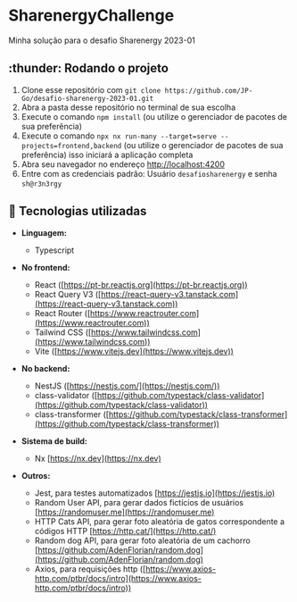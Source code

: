 # SharenergyChallenge

Minha solução para o desafio Sharenergy 2023-01

## :thunder: Rodando o projeto

1. Clone esse repositório com `git clone https://github.com/JP-Go/desafio-sharenergy-2023-01.git`
1. Abra a pasta desse repositório no terminal de sua escolha
1. Execute o comando `npm install` (ou utilize o gerenciador de pacotes de sua preferência)
1. Execute o comando `npx nx run-many --target=serve --projects=frontend,backend` (ou utilize o gerenciador de pacotes de sua preferência) isso iniciará a aplicação completa
1. Abra seu navegador no endereço [http://localhost:4200](http://localhost:4200)
1. Entre com as credenciais padrão: Usuário `desafiosharenergy` e senha `sh@r3n3rgy`


## :hammer: Tecnologias utilizadas

- **Linguagem:**
  - Typescript

- **No frontend:**
  - React ([https://pt-br.reactjs.org](https://pt-br.reactjs.org))
  - React Query V3 ([https://react-query-v3.tanstack.com](https://react-query-v3.tanstack.com))
  - React Router ([https://www.reactrouter.com](https://www.reactrouter.com))
  - Tailwind CSS ([https://www.tailwindcss.com](https://www.tailwindcss.com))
  - Vite ([https://www.vitejs.dev](https://www.vitejs.dev))

- **No backend:**
  - NestJS  ([https://nestjs.com/](https://nestjs.com/))
  - class-validator ([https://github.com/typestack/class-validator](https://github.com/typestack/class-validator))
  - class-transformer ([https://github.com/typestack/class-transformer](https://github.com/typestack/class-transformer))

- **Sistema de build:**
  - Nx [https://nx.dev](https://nx.dev)

- **Outros:**
  - Jest, para testes automatizados [https://jestjs.io](https://jestjs.io)
  - Random User API, para gerar dados fictícios de usuários [https://randomuser.me](https://randomuser.me)
  - HTTP Cats API, para gerar foto aleatória de gatos correspondente a códigos HTTP [https://http.cat/](https://http.cat/)
  - Random dog API, para gerar foto aleatória de um cachorro [https://github.com/AdenFlorian/random.dog](https://github.com/AdenFlorian/random.dog)
  - Axios, para requisições http ([https://www.axios-http.com/ptbr/docs/intro](https://www.axios-http.com/ptbr/docs/intro))
